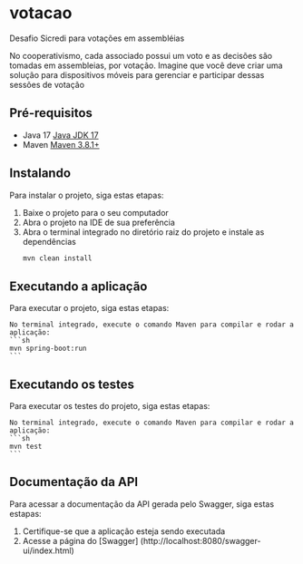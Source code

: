 # votacao
Desafio Sicredi para votações em assembléias

No cooperativismo, cada associado possui um voto e as decisões são tomadas em assembleias, por votação. Imagine que você deve criar uma solução para dispositivos móveis para gerenciar e participar dessas sessões de votação

## Pré-requisitos

- Java 17 [Java JDK 17](https://www.oracle.com/java/technologies/downloads/?er=221886#java17)
- Maven [Maven 3.8.1+](https://maven.apache.org/install.html)

## Instalando

Para instalar o projeto, siga estas etapas:

1. Baixe o projeto para o seu computador
2. Abra o projeto na IDE de sua preferência
3. Abra o terminal integrado no diretório raiz do projeto e instale as dependências 
    ```sh
    mvn clean install
    ```

## Executando a aplicação

Para executar o projeto, siga estas etapas:

    No terminal integrado, execute o comando Maven para compilar e rodar a aplicação:
    ```sh
    mvn spring-boot:run
    ```

## Executando os testes
Para executar os testes do projeto, siga estas etapas:

    No terminal integrado, execute o comando Maven para compilar e rodar a aplicação:
    ```sh
    mvn test
    ```
## Documentação da API
Para acessar a documentação da API gerada pelo Swagger, siga estas estapas:

1. Certifique-se que a aplicação esteja sendo executada
2. Acesse a página do [Swagger] (http://localhost:8080/swagger-ui/index.html)

